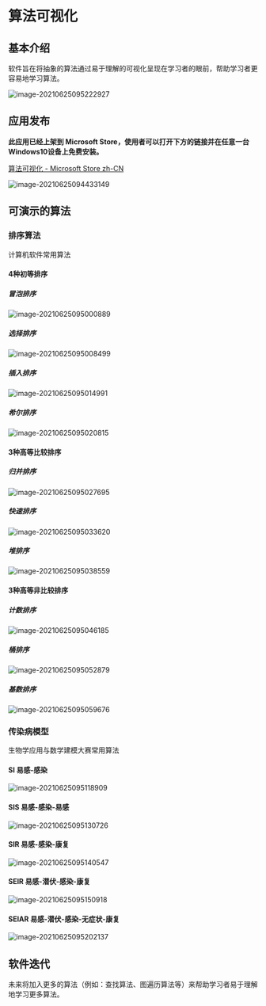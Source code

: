 # 算法可视化

## 基本介绍

软件旨在将抽象的算法通过易于理解的可视化呈现在学习者的眼前，帮助学习者更容易地学习算法。

![image-20210625095222927](.\Public\Images\image-20210625095222927.png)

## 应用发布

**此应用已经上架到 Microsoft Store，使用者可以打开下方的链接并在任意一台Windows10设备上免费安装。**

[算法可视化 - Microsoft Store zh-CN](https://www.microsoft.com/zh-cn/p/算法可视化/9mvgxjkpmcvm?rtc=1&activetab=pivot:overviewtab)

![image-20210625094433149](Public\Images\image-20210625094433149.png)

## 可演示的算法

### 排序算法

计算机软件常用算法

#### 4种初等排序

##### 冒泡排序

![image-20210625095000889](.\Public\Images\image-20210625095000889.png)

##### 选择排序

![image-20210625095008499](.\Public\Images\image-20210625095008499.png)

##### 插入排序

![image-20210625095014991](.\Public\Images\image-20210625095014991.png)

##### 希尔排序

![image-20210625095020815](.\Public\Images\image-20210625095020815.png)

#### 3种高等比较排序

##### 归并排序

![image-20210625095027695](.\Public\Images\image-20210625095027695.png)

##### 快速排序

![image-20210625095033620](.\Public\Images\image-20210625095033620.png)

##### 堆排序

![image-20210625095038559](.\Public\Images\image-20210625095038559.png)

#### 3种高等非比较排序

##### 计数排序

![image-20210625095046185](.\Public\Images\image-20210625095046185.png)

##### 桶排序

![image-20210625095052879](.\Public\Images\image-20210625095052879.png)

##### 基数排序

![image-20210625095059676](.\Public\Images\image-20210625095059676.png)

### 传染病模型

生物学应用与数学建模大赛常用算法

#### SI 易感-感染

![image-20210625095118909](.\Public\Images\image-20210625095118909.png)

#### SIS 易感-感染-易感

![image-20210625095130726](.\Public\Images\image-20210625095130726.png)

#### SIR 易感-感染-康复

![image-20210625095140547](.\Public\Images\image-20210625095140547.png)

#### SEIR 易感-潜伏-感染-康复

![image-20210625095150918](.\Public\Images\image-20210625095150918.png)

#### SEIAR 易感-潜伏-感染-无症状-康复

![image-20210625095202137](.\Public\Images\image-20210625095202137.png)

## 软件迭代

未来将加入更多的算法（例如：查找算法、图遍历算法等）来帮助学习者易于理解地学习更多算法。

